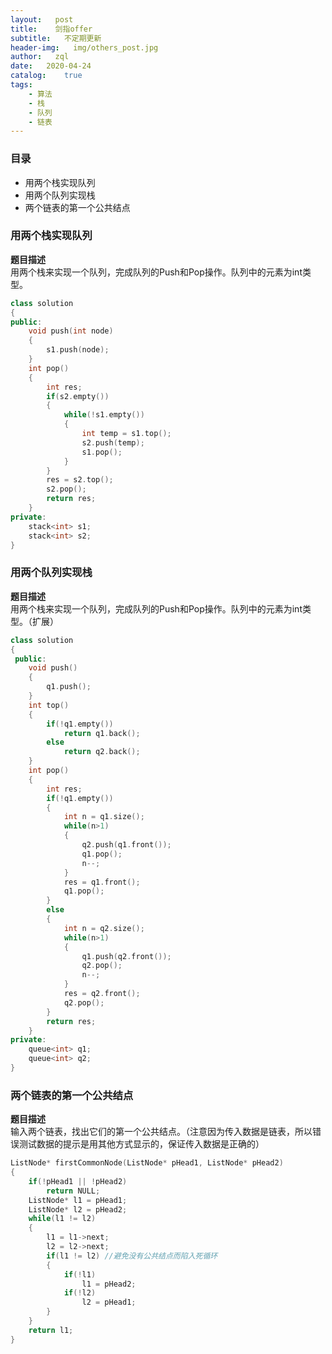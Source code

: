 ```yaml
---
layout:   post
title:    剑指offer
subtitle:   不定期更新
header-img:   img/others_post.jpg
author:   zql
date:   2020-04-24
catalog:    true
tags:
    - 算法
    - 栈
    - 队列
    - 链表
---
```


### 目录  
 - 用两个栈实现队列
 - 用两个队列实现栈
 - 两个链表的第一个公共结点
### 用两个栈实现队列
**题目描述**  
用两个栈来实现一个队列，完成队列的Push和Pop操作。队列中的元素为int类型。  
```c++
class solution
{
public:
	void push(int node)
    {
        s1.push(node);
    }
    int pop()
    {
        int res;
        if(s2.empty())
        {
            while(!s1.empty())
            {
                int temp = s1.top();
                s2.push(temp);
                s1.pop();
            }
        }
		res = s2.top();
        s2.pop();
        return res;
    }
private:
    stack<int> s1;
    stack<int> s2;
}
```
### 用两个队列实现栈  
**题目描述**  
用两个栈来实现一个队列，完成队列的Push和Pop操作。队列中的元素为int类型。（扩展）  
```c++
class solution
{
 public:
    void push()
    {
        q1.push();
    }
    int top()
    {	
        if(!q1.empty())
        	return q1.back();
        else
            return q2.back();
    }
    int pop()
    {
        int res;
        if(!q1.empty())
        {
            int n = q1.size();
            while(n>1)
    		{
            	q2.push(q1.front());
            	q1.pop();
            	n--;
        	}
            res = q1.front();
            q1.pop();
        }
        else
        {
            int n = q2.size();
            while(n>1)
    		{
            	q1.push(q2.front());
            	q2.pop();
            	n--;
        	}
            res = q2.front();
            q2.pop();
        }
        return res;
    }
private:
    queue<int> q1;
    queue<int> q2;
}
```  
### 两个链表的第一个公共结点  
**题目描述**  
输入两个链表，找出它们的第一个公共结点。（注意因为传入数据是链表，所以错误测试数据的提示是用其他方式显示的，保证传入数据是正确的）  
```c++
ListNode* firstCommonNode(ListNode* pHead1, ListNode* pHead2)
{
    if(!pHead1 || !pHead2)
        return NULL;
    ListNode* l1 = pHead1;
    ListNode* l2 = pHead2;
    while(l1 != l2)
    {
        l1 = l1->next;
        l2 = l2->next;
        if(l1 != l2) //避免没有公共结点而陷入死循环
        {
            if(!l1)
            	l1 = pHead2;
        	if(!l2)
            	l2 = pHead1;
        }
    }
    return l1;
}
```
